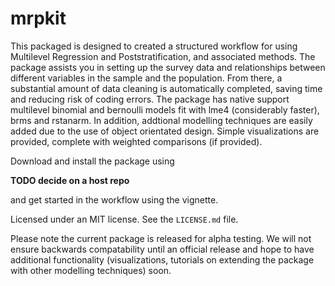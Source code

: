 # mrpkit

This packaged is designed to created a structured workflow for using Multilevel Regression and Poststratification, and associated methods. The package assists you in setting up the survey data and relationships between different variables in the sample and the population. From there, a substantial amount of data cleaning is automatically completed, saving time and reducing risk of coding errors. The package has native support multilevel binomial and bernoulli models fit with lme4 (considerably faster), brms and rstanarm. In addition, addtional modelling techniques are easily added due to the use of object orientated design. Simple visualizations are provided, complete with weighted comparisons (if provided). 

Download and install the package using

**TODO decide on a host repo**

and get started in the workflow using the vignette. 

Licensed under an MIT license. See the `LICENSE.md` file.

Please note the current package is released for alpha testing. We will not ensure backwards compatability until an official release and hope to have additional functionality (visualizations, tutorials on extending the package with other modelling techniques) soon.
